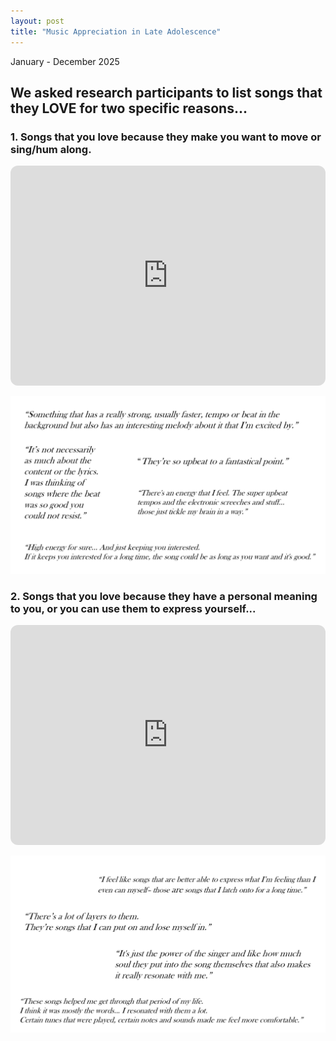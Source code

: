 ```yaml
---
layout: post
title: "Music Appreciation in Late Adolescence"
---
```


January - December 2025

## We asked research participants to list songs that they LOVE for two specific reasons...

### 1. Songs that you love because they make you want to move or sing/hum along.

<iframe data-testid="embed-iframe" style="border-radius:12px" src="https://open.spotify.com/embed/playlist/5u2yRzQhOu1TngSBlK8NUn?utm_source=generator" width="100%" height="352" frameBorder="0" allowfullscreen="" allow="autoplay; clipboard-write; encrypted-media; fullscreen; picture-in-picture" loading="lazy"></iframe>

![Quotes2](/assets/images/quotes2.png)

### 2. Songs that you love because they have a personal meaning to you, or you can use them to express yourself...

<iframe data-testid="embed-iframe" style="border-radius:12px" src="https://open.spotify.com/embed/playlist/7qBpk2BzvIJXtXVLznzMxr?utm_source=generator" width="100%" height="352" frameBorder="0" allowfullscreen="" allow="autoplay; clipboard-write; encrypted-media; fullscreen; picture-in-picture" loading="lazy"></iframe>

![Quotes1](/assets/images/quotes1.png)
